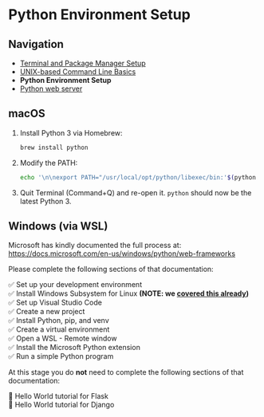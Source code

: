 # Python Environment Setup

## Navigation

- [Terminal and Package Manager Setup](01-terminal-setup.md)
- [UNIX-based Command Line Basics](02-unix-basics.md)
- **Python Environment Setup**
- [Python web server](04-python-web-server.md)

## macOS

1. Install Python 3 via Homebrew:

    ```bash
    brew install python
    ```

2. Modify the PATH:

    ```bash
    echo '\n\nexport PATH="/usr/local/opt/python/libexec/bin:'$(python -m site --user-base)'/bin:$PATH"' >> ~/.zshrc
    ```

3. Quit Terminal (Command+Q) and re-open it. `python` should now be the latest Python 3.

## Windows (via WSL)

Microsoft has kindly documented the full process at: https://docs.microsoft.com/en-us/windows/python/web-frameworks

Please complete the following sections of that documentation:

✅ Set up your development environment  
✅ Install Windows Subsystem for Linux **(NOTE: we [covered this already](01-terminal-setup-win.md))**  
✅ Set up Visual Studio Code  
✅ Create a new project  
✅ Install Python, pip, and venv  
✅ Create a virtual environment  
✅ Open a WSL - Remote window  
✅ Install the Microsoft Python extension  
✅ Run a simple Python program  

At this stage you do **not** need to complete the following sections of that documentation:

🚫 Hello World tutorial for Flask  
🚫 Hello World tutorial for Django